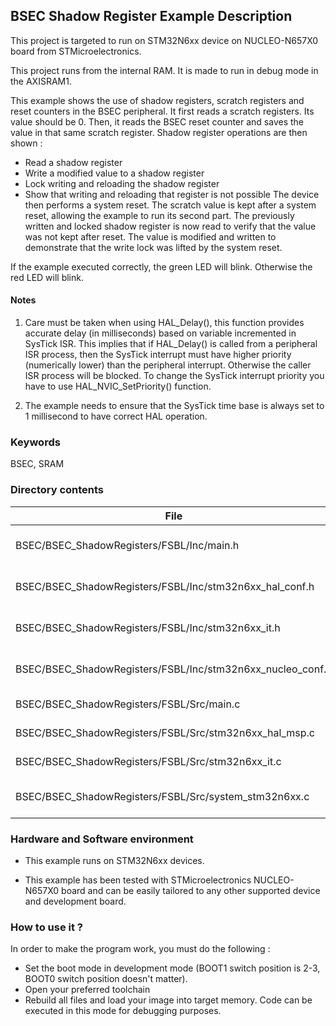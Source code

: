 ## <b> BSEC Shadow Register Example Description</b>

This project is targeted to run on STM32N6xx device on NUCLEO-N657X0 board from STMicroelectronics.

This project runs from the internal RAM. It is made to run in debug mode in the AXISRAM1.

This example shows the use of shadow registers, scratch registers and reset counters in the BSEC peripheral.
It first reads a scratch registers. Its value should be 0.
Then, it reads the BSEC reset counter and saves the value in that same scratch register.
Shadow register operations are then shown :
  - Read a shadow register
  - Write a modified value to a shadow register
  - Lock writing and reloading the shadow register
  - Show that writing and reloading that register is not possible
The device then performs a system reset.
The scratch value is kept after a system reset, allowing the example to run its second part.
The previously written and locked shadow register is now read to verify that the value was not kept after reset.
The value is modified and written to demonstrate that the write lock was lifted by the system reset.

If the example executed correctly, the green LED will blink. Otherwise the red LED will blink.

#### <b>Notes</b>

 1. Care must be taken when using HAL_Delay(), this function provides accurate delay (in milliseconds)
    based on variable incremented in SysTick ISR. This implies that if HAL_Delay() is called from
    a peripheral ISR process, then the SysTick interrupt must have higher priority (numerically lower)
    than the peripheral interrupt. Otherwise the caller ISR process will be blocked.
    To change the SysTick interrupt priority you have to use HAL_NVIC_SetPriority() function.

 2. The example needs to ensure that the SysTick time base is always set to 1 millisecond
    to have correct HAL operation.


### <b>Keywords</b>

BSEC, SRAM

### <b>Directory contents</b>

File | Description
 --- | ---
  BSEC/BSEC_ShadowRegisters/FSBL/Inc/main.h                   | Header for main.c module
  BSEC/BSEC_ShadowRegisters/FSBL/Inc/stm32n6xx_hal_conf.h     | HAL Configuration file
  BSEC/BSEC_ShadowRegisters/FSBL/Inc/stm32n6xx_it.h           | Interrupt handlers header file
  BSEC/BSEC_ShadowRegisters/FSBL/Inc/stm32n6xx_nucleo_conf.h  | BSP Configuration file
  BSEC/BSEC_ShadowRegisters/FSBL/Src/main.c                   | Main program
  BSEC/BSEC_ShadowRegisters/FSBL/Src/stm32n6xx_hal_msp.c      | HAL MSP module
  BSEC/BSEC_ShadowRegisters/FSBL/Src/stm32n6xx_it.c           | Interrupt handlers
  BSEC/BSEC_ShadowRegisters/FSBL/Src/system_stm32n6xx.c       | STM32N6xx system source file

### <b>Hardware and Software environment</b>

  - This example runs on STM32N6xx devices.

  - This example has been tested with STMicroelectronics NUCLEO-N657X0
    board and can be easily tailored to any other supported device
    and development board.

### <b>How to use it ?</b>

In order to make the program work, you must do the following :
 - Set the boot mode in development mode (BOOT1 switch position is 2-3, BOOT0 switch position doesn't matter).
 - Open your preferred toolchain
 - Rebuild all files and load your image into target memory. Code can be executed in this mode for debugging purposes.

